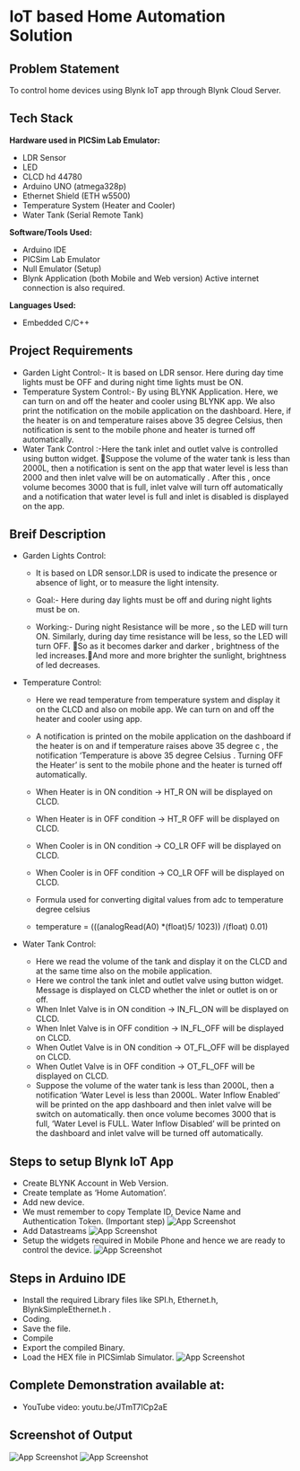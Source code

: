# IoT based Home Automation Solution

## Problem Statement
To control home devices using Blynk IoT app through Blynk Cloud Server.

## Tech Stack

**Hardware used in PICSim Lab Emulator:**
- LDR Sensor
- LED
- CLCD hd 44780
- Arduino UNO (atmega328p)
- Ethernet Shield (ETH w5500)
- Temperature System (Heater and Cooler)
- Water Tank (Serial Remote Tank)


**Software/Tools Used:** 
- Arduino IDE
- PICSim Lab Emulator
- Null Emulator (Setup)
- Blynk Application (both Mobile and Web version)
 Active internet connection is also required.

**Languages Used:**
- Embedded C/C++
  
## Project Requirements

- Garden Light Control:- It is based on LDR sensor. Here during day time lights must be OFF and during night time lights must be ON.
- Temperature System Control:- By using BLYNK Application. Here, we can turn on and off the heater and cooler using BLYNK app. We also print the notification on the mobile application on the dashboard. Here, if the heater is on and temperature raises above 35 degree Celsius, then notification is sent to the mobile phone and heater is turned off automatically.
- Water Tank Control :-Here the tank inlet and outlet valve is controlled using button widget. Suppose the volume of the water tank is less than 2000L, then a notification is sent on the app that water level is less than 2000 and then inlet valve will be on automatically . After this , once volume becomes 3000 that is full, inlet valve will turn off automatically and a notification that water level is full and inlet is disabled is displayed on the app.

## Breif Description
- Garden Lights Control: 
    - It is based on LDR sensor.LDR is used to indicate the presence or absence of light, or to measure the light intensity. 

    - Goal:- Here during day lights must be off and during night lights must be on.
    
    - Working:- During night Resistance will be more , so the LED will turn ON. Similarly, during day time  resistance will be less, so the LED will turn OFF. So as it becomes darker and darker , brightness of the led increases.And more and more brighter the sunlight, brightness of led decreases.

-  Temperature Control:
    - Here we read temperature from temperature system and display it on the CLCD and also on mobile app. We can turn on and off the heater and cooler using app.
    
    - A notification is printed on the mobile application on the dashboard if the heater is on and if temperature raises above 35 degree c , the notification ‘Temperature is above 35 degree Celsius . Turning OFF the Heater’ is sent to the mobile phone and the heater is turned off automatically.
    
     - When Heater is in ON condition -> HT_R ON will be displayed on CLCD.
   
    - When Heater is in OFF condition -> HT_R OFF will be displayed on CLCD.
    
   -  When Cooler is in ON condition -> CO_LR OFF will be displayed on CLCD.
    
    - When Cooler is in OFF condition -> CO_LR OFF will be displayed on CLCD.
    - Formula used for converting digital values from adc to temperature degree celsius
    - temperature = (((analogRead(A0) *(float)5/ 1023)) /(float) 0.01)


- Water Tank Control: 
    - Here we read the volume of the tank and display it on the CLCD and at the same time also on the mobile application.
    - Here we control the tank inlet and outlet valve using button widget. Message is displayed on CLCD whether the inlet or outlet is on or off.
    - When Inlet Valve is in ON condition -> IN_FL_ON will be displayed on CLCD.
    - When Inlet Valve  is in OFF condition -> IN_FL_OFF will be displayed on CLCD.
   - When Outlet Valve is in ON condition -> OT_FL_OFF will be displayed on CLCD.
   - When Outlet Valve is in OFF condition -> OT_FL_OFF will be displayed on CLCD.
    - Suppose the volume of the water tank is less than 2000L, then a notification ‘Water Level is less than 2000L. Water Inflow Enabled’ will be printed on the app dashboard and then inlet valve will be switch on automatically. then once volume becomes 3000 that is full, ‘Water Level is FULL. Water Inflow Disabled’ will be printed on the dashboard and inlet valve will be turned off automatically. 




## Steps to setup Blynk IoT App

- Create BLYNK Account in Web Version.
- Create template as ‘Home Automation’.
- Add new device.
- We must remember to copy Template ID, Device Name and Authentication Token. (Important step)
  ![App Screenshot](./imgs/blynk1.png)
- Add Datastreams
   ![App Screenshot](./imgs/blynk2.png)
- Setup the widgets required in Mobile Phone and hence we are ready to control the device.
   ![App Screenshot](./imgs/blynk3.png)


## Steps in Arduino IDE
- Install the required Library files like SPI.h, Ethernet.h, BlynkSimpleEthernet.h .
- Coding.
- Save the file.
- Compile
- Export the compiled Binary.
- Load the HEX file in PICSimlab Simulator.
   ![App Screenshot](./imgs/ard1.png)
## Complete Demonstration available at: 
- YouTube video: youtu.be/JTmT7ICp2aE

## Screenshot of Output
 ![App Screenshot](./imgs/aed2.png)
![App Screenshot](./imgs/finalop.png)

